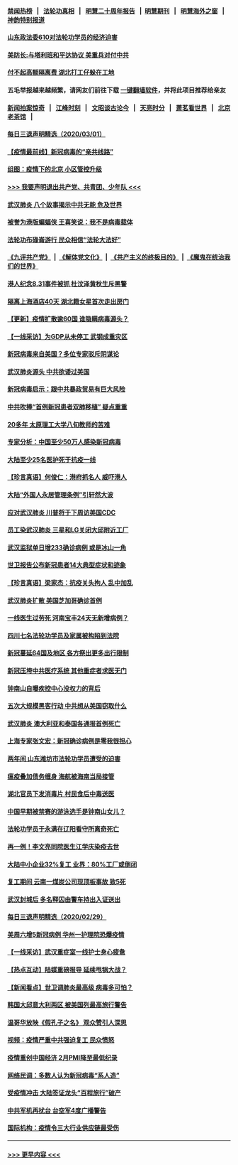 #### [禁闻热榜](热点新闻.md?=0)  &nbsp;&nbsp;|&nbsp;&nbsp; [法轮功真相](https://github.com/gfw-breaker/truth/blob/master/README.md?=0) &nbsp;&nbsp;|&nbsp;&nbsp; [明慧二十周年报告](https://github.com/gfw-breaker/mh-reports/blob/master/README.md?=0) &nbsp;&nbsp;|&nbsp;&nbsp;[明慧期刊](https://github.com/gfw-breaker/mh-qikan) &nbsp;&nbsp;|&nbsp;&nbsp; [明慧海外之窗](https://github.com/gfw-breaker/mh-news/blob/master/README.md?=0) &nbsp;&nbsp;|&nbsp;&nbsp; [神韵特别报道](https://github.com/gfw-breaker/mh-news/blob/master/shenyun.md?=0)
#### [山东政法委610对法轮功学员的经济迫害](../pages/nsc413/n11907366.md?t=03021502) 
#### [美防长:与塔利班和平达协议 美重兵对付中共](../pages/nsc413/n11908366.md?t=03021502) 
#### [付不起高额隔离费 湖北打工仔躲在工地](../pages/nsc413/n11907139.md?t=03021502) 
#### 五毛举报越来越频繁，请网友们前往下载 [一键翻墙软件](https://github.com/gfw-breaker/ssr-accounts)，并将此项目推荐给亲友
#### [新闻拍案惊奇](https://github.com/gfw-breaker/banned-news/blob/master/pages/link4.md) &nbsp;&nbsp;|&nbsp;&nbsp; [江峰时刻](https://github.com/gfw-breaker/banned-news/blob/master/pages/link4.md) &nbsp;&nbsp;|&nbsp;&nbsp; [文昭谈古论今](https://github.com/gfw-breaker/banned-news/blob/master/pages/link4.md) &nbsp;&nbsp;|&nbsp;&nbsp; [天亮时分](https://github.com/gfw-breaker/banned-news/blob/master/pages/link4.md) &nbsp;&nbsp;|&nbsp;&nbsp; [萧茗看世界](https://github.com/gfw-breaker/banned-news/blob/master/pages/link4.md) &nbsp;&nbsp;|&nbsp;&nbsp; [北京老茶馆](https://github.com/gfw-breaker/banned-news/blob/master/pages/link4.md) &nbsp;&nbsp;|&nbsp;&nbsp; 
#### [每日三退声明精选（2020/03/01）](../pages/nsc413/n11908451.md?t=03021502) 
#### [【疫情最前线】新冠病毒的“亲共线路”](../pages/nsc413/n11907734.md?t=03021502) 
#### [组图：疫情下的北京 小区管控升级](../pages/nsc413/n11905532.md?t=03021502) 
#### [>>> 我要声明退出共产党、共青团、少年队 <<<](https://github.com/begood0513/goodnews/blob/master/quit/letter.md) 
#### [武汉肺炎 八个故事揭示中共无能 危及世界](../pages/nsc413/n11888055.md?t=03021502) 
#### [被誉为港版蝙蝠侠 王喜笑说：我不是病毒载体](../pages/nsc413/n11907724.md?t=03021502) 
#### [法轮功布碌崙游行 民众相信“法轮大法好”](../pages/nsc413/n11907645.md?t=03021502) 
#### [《九评共产党》](https://github.com/begood0513/9ping.md/blob/master/README.md) &nbsp;|&nbsp; [《解体党文化》](../../../../jtdwh.md/blob/master/README.md)  &nbsp;|&nbsp; [《共产主义的终极目的》](../../../../gczydzjmd.md/blob/master/README.md) &nbsp;|&nbsp; [《魔鬼在统治我们的世界》](../../../../mgztzwmdsj.md/blob/master/README.md) 
#### [港人纪念8.31事件被抓 杜汶泽黄秋生斥黑警](../pages/nsc413/n11907574.md?t=03021502) 
#### [隔离上海酒店40天 湖北籍女星首次走出房门](../pages/nsc413/n11907453.md?t=03021502) 
#### [【更新】疫情扩散逾60国 谁隐瞒病毒源头？](../pages/nsc413/n11890652.md?t=03021502) 
#### [【一线采访】为GDP从未停工 武钢成重灾区](../pages/nsc413/n11907787.md?t=03021502) 
#### [新冠病毒来自美国？多位专家驳斥阴谋论](../pages/nsc413/n11907805.md?t=03021502) 
#### [武汉肺炎源头 中共欲诿过美国](../pages/nsc413/n11907665.md?t=03021502) 
#### [新冠病毒启示：跟中共暴政贸易有巨大风险](../pages/nsc413/n11907718.md?t=03021502) 
#### [中共吹捧“首例新冠患者双肺移植” 疑点重重](../pages/nsc413/n11907615.md?t=03021502) 
#### [20多年 太原理工大学八旬教师的苦难](../pages/nsc413/n11907003.md?t=03021502) 
#### [专家分析：中国至少50万人感染新冠病毒](../pages/nsc413/n11907619.md?t=03021502) 
#### [大陆至少25名医护死于抗疫一线](../pages/nsc413/n11907479.md?t=03021502) 
#### [【珍言真语】何俊仁：港府抓名人 威吓港人](../pages/nsc413/n11907561.md?t=03021502) 
#### [大陆“外国人永居管理条例”引轩然大波](../pages/nsc413/n11907540.md?t=03021502) 
#### [应对武汉肺炎 川普将于下周访美国CDC](../pages/nsc413/n11907493.md?t=03021502) 
#### [员工染武汉肺炎 三星和LG关闭大邱附近工厂](../pages/nsc413/n11907471.md?t=03021502) 
#### [武汉监狱单日增233确诊病例 或是冰山一角](../pages/nsc413/n11907360.md?t=03021502) 
#### [世卫报告公布新冠患者14大典型症状和迹象](../pages/nsc413/n11907472.md?t=03021502) 
#### [【珍言真语】梁家杰：抗疫关头拘人 乱中加乱](../pages/nsc413/n11907444.md?t=03021502) 
#### [武汉肺炎扩散 美国芝加哥确诊首例](../pages/nsc413/n11907347.md?t=03021502) 
#### [一线医生过劳死 河南宝丰24天无新增病例？](../pages/nsc413/n11907430.md?t=03021502) 
#### [四川七名法轮功学员及家属被构陷到法院](../pages/nsc413/n11907214.md?t=03021502) 
#### [新冠蔓延64国及地区 各方祭出更多出行限制](../pages/nsc413/n11907227.md?t=03021502) 
#### [新冠压垮中共医疗系统 其他重症者求医无门](../pages/nsc413/n11905283.md?t=03021502) 
#### [钟南山自曝疾控中心没权力的背后](../pages/nsc413/n11903401.md?t=03021502) 
#### [五次大规模黑客行动 中共想从美国窃取什么](../pages/nsc413/n11899124.md?t=03021502) 
#### [武汉肺炎 澳大利亚和泰国各通报首例死亡](../pages/nsc413/n11906995.md?t=03021502) 
#### [上海专家张文宏：新冠确诊病例是零我很担心](../pages/nsc413/n11906935.md?t=03021502) 
#### [两年间 山东潍坊市法轮功学员遭受的迫害](../pages/nsc413/n11902878.md?t=03021502) 
#### [瘟疫叠加债务缠身 海航被海南当局接管](../pages/nsc413/n11906466.md?t=03021502) 
#### [湖北官员下发消毒片 村民食后中毒送医](../pages/nsc413/n11906520.md?t=03021502) 
#### [中国早期被禁赛的游泳选手是钟南山女儿？](../pages/nsc413/n11906532.md?t=03021502) 
#### [法轮功学员于永满在辽阳看守所离奇死亡](../pages/nsc413/n11906047.md?t=03021502) 
#### [再一例！李文亮同院医生江学庆染疫去世](../pages/nsc413/n11906396.md?t=03021502) 
#### [大陆中小企业32%复工 业界：80%工厂或倒闭](../pages/nsc413/n11906257.md?t=03021502) 
#### [复工期间 云南一煤炭公司现顶板事故 致5死](../pages/nsc413/n11903190.md?t=03021502) 
#### [武汉封城后 多名释囚由警车持出入证送出](../pages/nsc413/n11906273.md?t=03021502) 
#### [每日三退声明精选（2020/02/29）](../pages/nsc413/n11906228.md?t=03021502) 
#### [美周六增5新冠病例 华州一护理院恐爆疫情](../pages/nsc413/n11905823.md?t=03021502) 
#### [【一线采访】武汉重症室一线护士身心疲惫](../pages/nsc413/n11906089.md?t=03021502) 
#### [【热点互动】陆媒重磅报导 延续甩锅大战？](../pages/nsc413/n11905973.md?t=03021502) 
#### [【新闻看点】世卫调肺炎最高级 病毒多可怕？](../pages/nsc413/n11905498.md?t=03021502) 
#### [韩国大邱意大利两区 被美国列最高旅行警告](../pages/nsc413/n11905944.md?t=03021502) 
#### [温哥华放映《假孔子之名》 观众赞引人深思](../pages/nsc413/n11903970.md?t=03021502) 
#### [视频：疫情严重中共强迫复工 民众愤怒](../pages/nsc413/n11905794.md?t=03021502) 
#### [疫情重创中国经济 2月PMI降至最低纪录](../pages/nsc413/n11905093.md?t=03021502) 
#### [网络民调：多数人认为新冠病毒“系人造”](../pages/nsc413/n11905778.md?t=03021502) 
#### [受疫情冲击 大陆签证龙头“百程旅行”破产](../pages/nsc413/n11905777.md?t=03021502) 
#### [中共军机再扰台 台空军4度广播警告](../pages/nsc413/n11905748.md?t=03021502) 
#### [国际机构：疫情令三大行业供应链最受伤](../pages/nsc413/n11905694.md?t=03021502) 

----
#### [ >>> 更早内容 <<< ](../indexes/nsc413-earlier.md)
